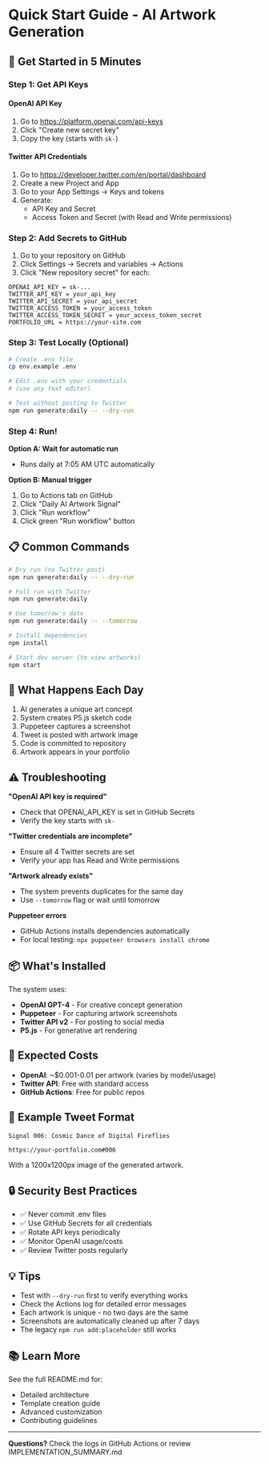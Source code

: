 # Quick Start Guide - AI Artwork Generation

## 🚀 Get Started in 5 Minutes

### Step 1: Get API Keys

#### OpenAI API Key
1. Go to https://platform.openai.com/api-keys
2. Click "Create new secret key"
3. Copy the key (starts with `sk-`)

#### Twitter API Credentials
1. Go to https://developer.twitter.com/en/portal/dashboard
2. Create a new Project and App
3. Go to your App Settings → Keys and tokens
4. Generate:
   - API Key and Secret
   - Access Token and Secret (with Read and Write permissions)

### Step 2: Add Secrets to GitHub

1. Go to your repository on GitHub
2. Click Settings → Secrets and variables → Actions
3. Click "New repository secret" for each:

```
OPENAI_API_KEY = sk-...
TWITTER_API_KEY = your_api_key
TWITTER_API_SECRET = your_api_secret
TWITTER_ACCESS_TOKEN = your_access_token
TWITTER_ACCESS_TOKEN_SECRET = your_access_token_secret
PORTFOLIO_URL = https://your-site.com
```

### Step 3: Test Locally (Optional)

```bash
# Create .env file
cp env.example .env

# Edit .env with your credentials
# (use any text editor)

# Test without posting to Twitter
npm run generate:daily -- --dry-run
```

### Step 4: Run!

**Option A: Wait for automatic run**
- Runs daily at 7:05 AM UTC automatically

**Option B: Manual trigger**
1. Go to Actions tab on GitHub
2. Click "Daily AI Artwork Signal"
3. Click "Run workflow"
4. Click green "Run workflow" button

## 📋 Common Commands

```bash
# Dry run (no Twitter post)
npm run generate:daily -- --dry-run

# Full run with Twitter
npm run generate:daily

# Use tomorrow's date
npm run generate:daily -- --tomorrow

# Install dependencies
npm install

# Start dev server (to view artworks)
npm start
```

## 🎨 What Happens Each Day

1. AI generates a unique art concept
2. System creates P5.js sketch code
3. Puppeteer captures a screenshot
4. Tweet is posted with artwork image
5. Code is committed to repository
6. Artwork appears in your portfolio

## ⚠️ Troubleshooting

**"OpenAI API key is required"**
- Check that OPENAI_API_KEY is set in GitHub Secrets
- Verify the key starts with `sk-`

**"Twitter credentials are incomplete"**
- Ensure all 4 Twitter secrets are set
- Verify your app has Read and Write permissions

**"Artwork already exists"**
- The system prevents duplicates for the same day
- Use `--tomorrow` flag or wait until tomorrow

**Puppeteer errors**
- GitHub Actions installs dependencies automatically
- For local testing: `npx puppeteer browsers install chrome`

## 📦 What's Installed

The system uses:
- **OpenAI GPT-4** - For creative concept generation
- **Puppeteer** - For capturing artwork screenshots
- **Twitter API v2** - For posting to social media
- **P5.js** - For generative art rendering

## 🎯 Expected Costs

- **OpenAI**: ~$0.001-0.01 per artwork (varies by model/usage)
- **Twitter API**: Free with standard access
- **GitHub Actions**: Free for public repos

## 📱 Example Tweet Format

```
Signal 006: Cosmic Dance of Digital Fireflies

https://your-portfolio.com#006
```

With a 1200x1200px image of the generated artwork.

## 🔒 Security Best Practices

- ✅ Never commit .env files
- ✅ Use GitHub Secrets for all credentials
- ✅ Rotate API keys periodically
- ✅ Monitor OpenAI usage/costs
- ✅ Review Twitter posts regularly

## 💡 Tips

- Test with `--dry-run` first to verify everything works
- Check the Actions log for detailed error messages
- Each artwork is unique - no two days are the same
- Screenshots are automatically cleaned up after 7 days
- The legacy `npm run add:placeholder` still works

## 📚 Learn More

See the full README.md for:
- Detailed architecture
- Template creation guide
- Advanced customization
- Contributing guidelines

---

**Questions?** Check the logs in GitHub Actions or review IMPLEMENTATION_SUMMARY.md

